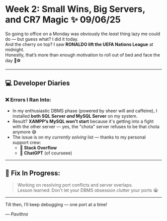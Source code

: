 # Week 2: Small Wins, Big Servers, and CR7 Magic ✨ 09/06/25

So going to office on a Monday was obviously the *least* thing lazy me could do — but guess what? I did it today.  
And the cherry on top? I saw **RONALDO lift the UEFA Nations League** at midnight.  
Honestly, that’s more than enough motivation to roll out of bed and face the day 💪⚽

---

## 💻 Developer Diaries

### ❌ Errors I Ran Into:
- In my enthusiastic DBMS phase (powered by sheer will and caffeine), I installed **both SQL Server *and* MySQL Server** on my system.
- Result? **XAMPP’s MySQL won't start** because it's getting into a fight with the other server — yes, the "chota" server refuses to be that chota anymore 😅
- The issue is on my *currently solving* list — thanks to my personal support crew:
  - 🙌 **Stack Overflow**
  - 🤖 **ChatGPT** (of courseee)

---

## 🔧 Fix In Progress:
> Working on resolving port conflicts and server overlaps.  
> Lesson learned: Don't let your DBMS obsession clutter your ports 😭

---

Till then, I’ll keep debugging — one port at a time!

—
*Pavithra*
